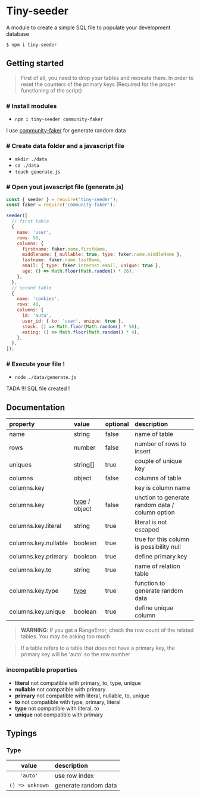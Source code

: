 # Tiny-seeder

A module to create a simple SQL file to populate your development database

```bash
$ npm i tiny-seeder
```

## Getting started

> First of all, you need to drop your tables and recreate them. In order to reset the counters of the primary keys (Required for the proper functioning of the script)

### # Install modules

- `npm i tiny-seeder community-faker`

I use [community-faker](https://www.npmjs.com/package/community-faker) for generate random data

### # Create data folder and a javascript file

- `mkdir ./data`
- `cd ./data`
- `touch generate.js`

### # Open yout javascript file (generate.js)

```js
const { seeder } = require('tiny-seeder');
const faker = require('community-faker');

seeder([
  // first table
  {
    name: 'user',
    rows: 50,
    columns: {
      firstname: faker.name.firstName,
      middlename: { nullable: true, type: faker.name.middleName },
      lastname: faker.name.lastName,
      email: { type: faker.internet.email, unique: true },
      age: () => Math.floor(Math.random() * 26),
    },
  },
  // second table
  {
    name: 'cookies',
    rows: 40,
    columns: {
      id: 'auto',
      user_id: { to: 'user', unique: true },
      stock: () => Math.floor(Math.random() * 50),
      eating: () => Math.floor(Math.random() * 4),
    },
  },
]);
```

### # Execute your file !

- `node ./data/generate.js`

TADA !!! SQL file created !

## Documentation

| property             | value                  | optional | description                                     |
| :------------------- | :--------------------- | :------- | :---------------------------------------------- |
| name                 | string                 | false    | name of table                                   |
| rows                 | number                 | false    | number of rows to insert                        |
| uniques              | string[]               | true     | couple of unique key                            |
| columns              | object                 | false    | columns of table                                |
| columns.key          |                        |          | key is column name                              |
| columns.key          | [type](#type) / object | false    | unction to generate random data / column option |
| columns.key.literal  | string                 | true     | literal is not escaped                          |
| columns.key.nullable | boolean                | true     | true for this column is possibility null        |
| columns.key.primary  | boolean                | true     | define primary key                              |
| columns.key.to       | string                 | true     | name of relation table                          |
| columns.key.type     | [type](#type)          | true     | function to generate random data                |
| columns.key.unique   | boolean                | true     | define unique column                            |

> **WARNING**: If you get a RangeError, check the row count of the related tables. You may be asking too much

> If a table refers to a table that does not have a primary key, the primary key will be 'auto' so the row number

### incompatible properties

- **literal** not compatible with primary, to, type, unique
- **nullable** not compatible with primary
- **primary** not compatible with literal, nullable, to, unique
- **to** not compatible with type, primary, literal
- **type** not compatible with literal, to
- **unique** not compatible with primary

## Typings

### Type

|      value      | description          |
| :-------------: | :------------------- |
|    `'auto'`     | use row index        |
| `() => unknown` | generate random data |
